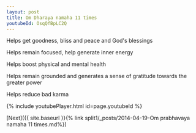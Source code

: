 ```yaml
---
layout: post
title: Om Dharaya namaha 11 times
youtubeId: OsqQfBpLC2Q
---
```

 
 
Helps get goodness, bliss and peace and God's blessings
 
Helps remain focused, help generate inner energy 
 
Helps boost physical and mental health 
 
Helps remain grounded and generates a sense of gratitude towards the greater power 
 
Helps reduce bad karma
 
 
 
 


{% include youtubePlayer.html id=page.youtubeId %}
 
[Next]({{ site.baseurl }}{% link  split1/_posts/2014-04-19-Om prabhavaya namaha 11 times.md%})
 
